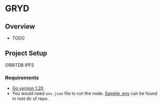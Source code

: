 # GRYD
## Overview
- TODO
## Project Setup
ORBITDB
IPFS
### Requirements
- [Go version 1.20](https://go.dev/doc/go1.20)
- You would need `env.json` file to run the node. [Sample .env](env.sample.json) can be found in root dir of repo.